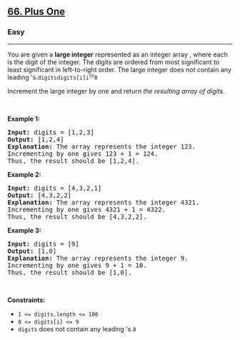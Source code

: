 <h2><a href="https://leetcode.com/problems/plus-one/">66. Plus One</a></h2><h3>Easy</h3><hr><div><p><font _mstmutation="1">You are given a <strong _mstmutation="1">large integer</strong> represented as an integer array , where each  is the  digit of the integer. The digits are ordered from most significant to least significant in left-to-right order. The large integer does not contain any leading 's.</font><code>digits</code><code>digits[i]</code><code>i<sup>th</sup></code><code>0</code></p>

<p>Increment the large integer by one and return <em>the resulting array of digits</em>.</p>

<p>&nbsp;</p>
<p><strong class="example">Example 1:</strong></p>

<pre><strong>Input:</strong> digits = [1,2,3]
<strong>Output:</strong> [1,2,4]
<strong>Explanation:</strong> The array represents the integer 123.
Incrementing by one gives 123 + 1 = 124.
Thus, the result should be [1,2,4].
</pre>

<p><strong class="example">Example 2:</strong></p>

<pre><strong>Input:</strong> digits = [4,3,2,1]
<strong>Output:</strong> [4,3,2,2]
<strong>Explanation:</strong> The array represents the integer 4321.
Incrementing by one gives 4321 + 1 = 4322.
Thus, the result should be [4,3,2,2].
</pre>

<p><strong class="example">Example 3:</strong></p>

<pre><strong>Input:</strong> digits = [9]
<strong>Output:</strong> [1,0]
<strong>Explanation:</strong> The array represents the integer 9.
Incrementing by one gives 9 + 1 = 10.
Thus, the result should be [1,0].
</pre>

<p>&nbsp;</p>
<p><strong>Constraints:</strong></p>

<ul>
	<li><code>1 &lt;= digits.length &lt;= 100</code></li>
	<li><code>0 &lt;= digits[i] &lt;= 9</code></li>
	<li><code>digits</code><font _mstmutation="1"> does not contain any leading 's.</font><code>0</code></li>
</ul>
</div>